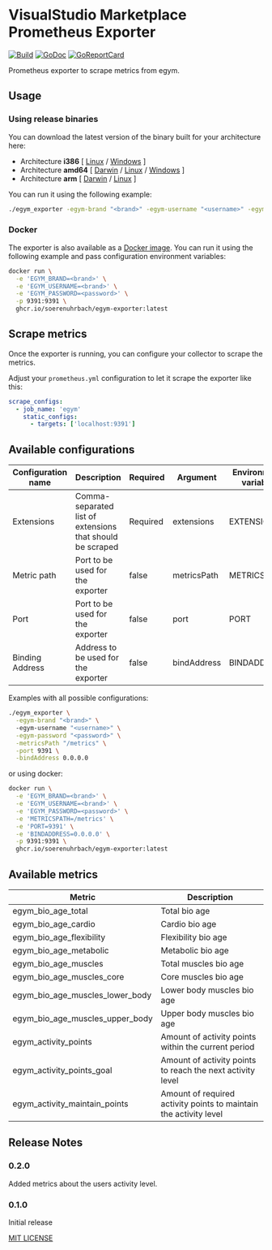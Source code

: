 # VisualStudio Marketplace Prometheus Exporter

[![Build](https://github.com/soerenuhrbach/egym-exporter/actions/workflows/ci.yml/badge.svg)](https://github.com/soerenuhrbach/egym-exporter/actions/workflows/ci.yml)
[![GoDoc](https://godoc.org/github.com/soerenuhrbach/egym-exporter?status.png)](https://godoc.org/github.com/soerenuhrbach/egym-exporter)
[![GoReportCard](https://goreportcard.com/badge/github.com/soerenuhrbach/egym-exporter)](https://goreportcard.com/report/github.com/soerenuhrbach/egym-exporter)

Prometheus exporter to scrape metrics from egym.

## Usage

### Using release binaries 

You can download the latest version of the binary built for your architecture here:

* Architecture **i386** [
    [Linux](https://github.com/soerenuhrbach/egym-exporter/releases/latest/download/egym_exporter-linux-386) /
    [Windows](https://github.com/soerenuhrbach/egym-exporter/releases/latest/download/egym_exporter-windows-386.exe)
]
* Architecture **amd64** [
    [Darwin](https://github.com/soerenuhrbach/egym-exporter/releases/latest/download/egym_exporter-darwin-amd64) /
    [Linux](https://github.com/soerenuhrbach/egym-exporter/releases/latest/download/egym_exporter-linux-amd64) /
    [Windows](https://github.com/soerenuhrbach/egym-exporter/releases/latest/download/egym_exporter-windows-amd64.exe)
]
* Architecture **arm** [
    [Darwin](https://github.com/soerenuhrbach/egym-exporter/releases/latest/download/egym_exporter-darwin-arm64) /
    [Linux](https://github.com/soerenuhrbach/egym-exporter/releases/latest/download/egym_exporter-linux-arm)
]

You can run it using the following example:

```bash
./egym_exporter -egym-brand "<brand>" -egym-username "<username>" -egym-password "<password>"
```

### Docker 

The exporter is also available as a [Docker image](https://github.com/soerenuhrbach/egym-exporter/pkgs/container/egym-exporter).
You can run it using the following example and pass configuration environment variables:

```bash
docker run \
  -e 'EGYM_BRAND=<brand>' \
  -e 'EGYM_USERNAME=<brand>' \
  -e 'EGYM_PASSWORD=<password>' \
  -p 9391:9391 \
  ghcr.io/soerenuhrbach/egym-exporter:latest
```

## Scrape metrics

Once the exporter is running, you can configure your collector to scrape the metrics. 

Adjust your `prometheus.yml` configuration to let it scrape the exporter like this:

```yaml
scrape_configs:
  - job_name: 'egym'
    static_configs:
      - targets: ['localhost:9391']
```

## Available configurations

|Configuration name|Description|Required|Argument|Environment variable|Default|
|---|---|---|---|---|---|
|Extensions|Comma-separated list of extensions that should be scraped|Required|extensions|EXTENSIONS|-|
|Metric path|Port to be used for the exporter|false|metricsPath|METRICSPATH|/metrics|
|Port|Port to be used for the exporter|false|port|PORT|9391|
|Binding Address|Address to be used for the exporter|false|bindAddress|BINDADDRESS|0.0.0.0|

Examples with all possible configurations:

```bash
./egym_exporter \
  -egym-brand "<brand>" \ 
  -egym-username "<username>" \
  -egym-password "<password>" \
  -metricsPath "/metrics" \
  -port 9391 \
  -bindAddress 0.0.0.0
```
or using docker:

```bash
docker run \
  -e 'EGYM_BRAND=<brand>' \
  -e 'EGYM_USERNAME=<brand>' \
  -e 'EGYM_PASSWORD=<password>' \
  -e 'METRICSPATH=/metrics' \
  -e 'PORT=9391' \
  -e 'BINDADDRESS=0.0.0.0' \
  -p 9391:9391 \
  ghcr.io/soerenuhrbach/egym-exporter:latest
```

## Available metrics

|Metric|Description|
|---|---|
|egym_bio_age_total|Total bio age|
|egym_bio_age_cardio|Cardio bio age|
|egym_bio_age_flexibility|Flexibility bio age|
|egym_bio_age_metabolic|Metabolic bio age|
|egym_bio_age_muscles|Total muscles bio age|
|egym_bio_age_muscles_core|Core muscles bio age|
|egym_bio_age_muscles_lower_body|Lower body muscles bio age|
|egym_bio_age_muscles_upper_body|Upper body muscles bio age|
|egym_activity_points|Amount of activity points within the current period|
|egym_activity_points_goal|Amount of activity points to reach the next activity level|
|egym_activity_maintain_points|Amount of required activity points to maintain the activity level|

## Release Notes

### 0.2.0

Added metrics about the users activity level.

### 0.1.0

Initial release

[MIT LICENSE](LICENSE)